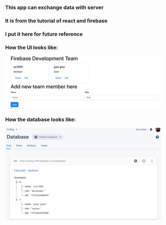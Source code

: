 ### This app can exchange data with server
### It is from the tutorial of react and firebase
### I put it here for future reference

### How the UI looks like:
![image](https://github.com/slark1995/react-firebase-basic/blob/master/screenshot1.png)

### How the database looks like:
![image](https://github.com/slark1995/react-firebase-basic/blob/master/screenshot2.png)
